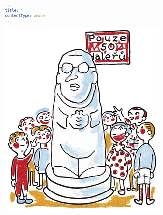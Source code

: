 ```yaml
---
title: ''
contentType: prose
---
```


![povidani_o_pejskovi_a_kocicce_017](./resources/povidani_o_pejskovi_a_kocicce_017.jpg)

